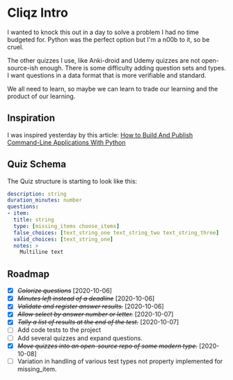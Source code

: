 # Cliqz Intro

I wanted to knock this out in a day to solve a problem I had no time budgeted for. Python was the perfect option but I'm a n00b to it, so be cruel.

The other quizzes I use, like Anki-droid and Udemy quizzes are not open-source-ish enough. There is some difficulty adding question sets and types. I want questions in a data format that is more verifiable and standard.

We all need to learn, so maybe we can learn to trade our learning and the product of our learning.

## Inspiration

I was inspired yesterday by this article: [How to Build And Publish Command-Line Applications With Python](https://towardsdatascience.com/how-to-build-and-publish-command-line-applications-with-python-96065049abc1)

## Quiz Schema

The Quiz structure is starting to look like this:

```yaml
description: string
duration_minutes: number
questions:
- item:
  title: string
  type: [missing_items choose_items]
  false_choices: [text_string_one text_string_two text_string_three]
  valid_choices: [text_string_one]
  notes: >
    Multiline text
```


## Roadmap

* [X] ~~*Colorize questions*~~ [2020-10-06]
* [X] ~~*Minutes left instead of a deadline*~~ [2020-10-06]
* [X] ~~*Validate and register answer results.*~~ [2020-10-06]
* [X] ~~*Allow select by answer number or letter.*~~ [2020-10-07]
* [X] ~~*Tally a list of results at the end of the test.*~~ [2020-10-07]
* [ ] Add code tests to the project
* [ ] Add several quizzes and expand questions.
* [X] ~~*Move quizzes into an open-source repo of some modern type.*~~ [2020-10-08]
* [ ] Variation in handling of various test types not property implemented for missing_item.

<!-- ```ps1
pip install -e ./


rm build/*; rm cliqz.egg-info/*; rm dist/*;
python setup.py sdist bdist_wheel
python -m twine upload dist/*
``` -->
